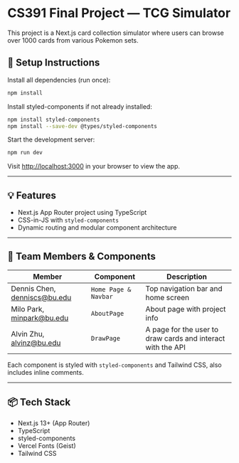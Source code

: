 # CS391 Final Project — TCG Simulator

This project is a Next.js card collection simulator where users can browse over 1000 cards from various Pokemon sets.

## 🔧 Setup Instructions

Install all dependencies (run once):

```bash
npm install
```

Install styled-components if not already installed:

```bash
npm install styled-components
npm install --save-dev @types/styled-components
```

Start the development server:

```bash
npm run dev
```

Visit [http://localhost:3000](http://localhost:3000) in your browser to view the app.

---

## 💡 Features

- Next.js App Router project using TypeScript
- CSS-in-JS with `styled-components`
- Dynamic routing and modular component architecture

---

## 👥 Team Members & Components

| Member  | Component | Description |
|---------|-----------|-------------|
| Dennis Chen, denniscs@bu.edu | `Home Page & Navbar`  | Top navigation bar and home screen |
| Milo Park, minpark@bu.edu   | `AboutPage` | About page with project info |
| Alvin Zhu, alvinz@bu.edu    | `DrawPage` | A page for the user to draw cards and interact with the API |

Each component is styled with `styled-components` and Tailwind CSS, also includes inline comments.

---

## 📦 Tech Stack

- Next.js 13+ (App Router)
- TypeScript
- styled-components
- Vercel Fonts (Geist)
- Tailwind CSS

